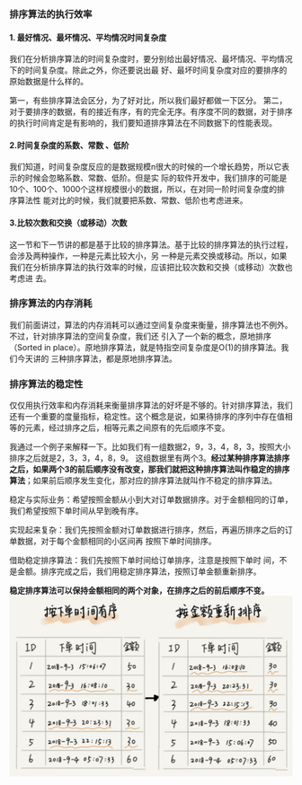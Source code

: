 ### 排序算法的执行效率
#### 1. 最好情况、最坏情况、平均情况时间复杂度

我们在分析排序算法的时间复杂度时，要分别给出最好情况、最坏情况、平均情况下的时间复杂度。除此之外，你还要说出最 好、最坏时间复杂度对应的要排序的原始数据是什么样的。

第⼀，有些排序算法会区分，为了好对⽐，所以我们最好都做⼀下区分。
第⼆，对于要排序的数据，有的接近有序，有的完全⽆序。有序度不同的数据，对于排序的执⾏时间肯定是有影响的，我们要知道排序算法在不同数据下的性能表现。

#### 2.时间复杂度的系数、常数 、低阶

我们知道，时间复杂度反应的是数据规模n很⼤的时候的⼀个增⻓趋势，所以它表示的时候会忽略系数、常数、低阶。但是实 际的软件开发中，我们排序的可能是10个、100个、1000个这样规模很⼩的数据，所以，在对同⼀阶时间复杂度的排序算法性 能对⽐的时候，我们就要把系数、常数、低阶也考虑进来。

#### 3.⽐较次数和交换（或移动）次数

这⼀节和下⼀节讲的都是基于⽐较的排序算法。基于⽐较的排序算法的执⾏过程，会涉及两种操作，⼀种是元素⽐较⼤⼩，另 ⼀种是元素交换或移动。所以，如果我们在分析排序算法的执⾏效率的时候，应该把⽐较次数和交换（或移动）次数也考虑进 去。

### 排序算法的内存消耗

我们前⾯讲过，算法的内存消耗可以通过空间复杂度来衡量，排序算法也不例外。不过，针对排序算法的空间复杂度，我们还 引⼊了⼀个新的概念，原地排序（Sorted in place）。原地排序算法，就是特指空间复杂度是O(1)的排序算法。我们今天讲的 三种排序算法，都是原地排序算法。

### 排序算法的稳定性

仅仅⽤执⾏效率和内存消耗来衡量排序算法的好坏是不够的。针对排序算法，我们还有⼀个重要的度量指标，稳定性。这个概念是说，如果待排序的序列中存在值相等的元素，经过排序之后，相等元素之间原有的先后顺序不变。


我通过⼀个例⼦来解释⼀下。⽐如我们有⼀组数据2，9，3，4，8，3，按照⼤⼩排序之后就是2，3，3，4，8，9。 这组数据⾥有两个3。**经过某种排序算法排序之后，如果两个3的前后顺序没有改变，那我们就把这种排序算法叫作稳定的排序算法**；如果前后顺序发⽣变化，那对应的排序算法就叫作不稳定的排序算法。

稳定与实际业务：希望按照⾦额从⼩到⼤对订单数据排序。对于⾦额相同的订单，我们希望按照下单时间从早到晚有序。

实现起来复杂：我们先按照⾦额对订单数据进⾏排序，然后，再遍历排序之后的订单数据，对于每个⾦额相同的⼩区间再 按照下单时间排序。

借助稳定排序算法：我们先按照下单时间给订单排序，注意是按照下单时 间，不是⾦额。排序完成之后，我们⽤稳定排序算法，按照订单⾦额重新排序。

**稳定排序算法可以保持⾦额相同的两个对象，在排序之后的前后顺序不变。**
![](asserts/Pasted%20image%2020250808104242.png)

